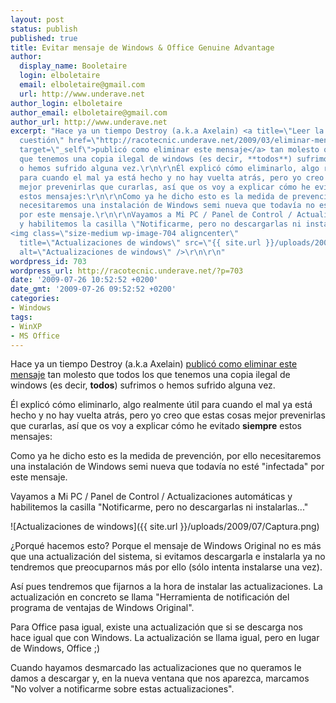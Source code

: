 ```yaml
---
layout: post
status: publish
published: true
title: Evitar mensaje de Windows & Office Genuine Advantage
author:
  display_name: Booletaire
  login: elboletaire
  email: elboletaire@gmail.com
  url: http://www.underave.net
author_login: elboletaire
author_email: elboletaire@gmail.com
author_url: http://www.underave.net
excerpt: "Hace ya un tiempo Destroy (a.k.a Axelain) <a title=\"Leer la entrada en
  cuestión\" href=\"http://racotecnic.underave.net/2009/03/eliminar-mensaje-de-copia-pirata-de-windows-genuine-advantage/\"
  target=\"_self\">publicó como eliminar este mensaje</a> tan molesto que todos los
  que tenemos una copia ilegal de windows (es decir, **todos**) sufrimos
  o hemos sufrido alguna vez.\r\n\r\nÉl explicó cómo eliminarlo, algo realmente útil
  para cuando el mal ya está hecho y no hay vuelta atrás, pero yo creo que estas cosas
  mejor prevenirlas que curarlas, así que os voy a explicar cómo he evitado **siempre**
  estos mensajes:\r\n\r\nComo ya he dicho esto es la medida de prevención, por ello
  necesitaremos una instalación de Windows semi nueva que todavía no esté \"infectada\"
  por este mensaje.\r\n\r\nVayamos a Mi PC / Panel de Control / Actualizaciones automáticas
  y habilitemos la casilla \"Notificarme, pero no descargarlas ni instalarlas...\"\r\n
<img class=\"size-medium wp-image-704 aligncenter\"
  title=\"Actualizaciones de windows\" src=\"{{ site.url }}/uploads/2009/07/Captura.png\"
  alt=\"Actualizaciones de windows\" />\r\n\r\n"
wordpress_id: 703
wordpress_url: http://racotecnic.underave.net/?p=703
date: '2009-07-26 10:52:52 +0200'
date_gmt: '2009-07-26 09:52:52 +0200'
categories:
- Windows
tags:
- WinXP
- MS Office
---
```


Hace ya un tiempo Destroy (a.k.a Axelain) <a title="Leer la entrada en cuestión" href="http://racotecnic.underave.net/2009/03/eliminar-mensaje-de-copia-pirata-de-windows-genuine-advantage/" target="_self">publicó como eliminar este mensaje</a> tan molesto que todos los que tenemos una copia ilegal de windows (es decir, **todos**) sufrimos o hemos sufrido alguna vez.

Él explicó cómo eliminarlo, algo realmente útil para cuando el mal ya está hecho y no hay vuelta atrás, pero yo creo que estas cosas mejor prevenirlas que curarlas, así que os voy a explicar cómo he evitado **siempre** estos mensajes:

Como ya he dicho esto es la medida de prevención, por ello necesitaremos una instalación de Windows semi nueva que todavía no esté "infectada" por este mensaje.

Vayamos a Mi PC / Panel de Control / Actualizaciones automáticas y habilitemos la casilla "Notificarme, pero no descargarlas ni instalarlas..."

![Actualizaciones de windows]({{ site.url }}/uploads/2009/07/Captura.png)

<a id="more"></a><a id="more-703"></a>
¿Porqué hacemos esto? Porque el mensaje de Windows Original no es más que una actualización del sistema, si evitamos descargarla e instalarla ya no tendremos que preocuparnos más por ello (sólo intenta instalarse una vez).

Así pues tendremos que fijarnos a la hora de instalar las actualizaciones. La actualización en concreto se llama "Herramienta de notificación del programa de ventajas de Windows Original".

Para Office pasa igual, existe una actualización que si se descarga nos hace igual que con Windows. La actualización se llama igual, pero en lugar de Windows, Office ;)

Cuando hayamos desmarcado las actualizaciones que no queramos le damos a descargar y, en la nueva ventana que nos aparezca, marcamos "No volver a notificarme sobre estas actualizaciones".

